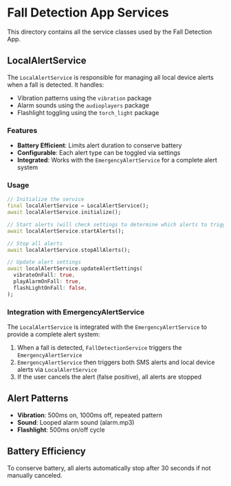 # Fall Detection App Services

This directory contains all the service classes used by the Fall Detection App.

## LocalAlertService

The `LocalAlertService` is responsible for managing all local device alerts when a fall is detected. It handles:

- Vibration patterns using the `vibration` package
- Alarm sounds using the `audioplayers` package
- Flashlight toggling using the `torch_light` package

### Features

- **Battery Efficient**: Limits alert duration to conserve battery
- **Configurable**: Each alert type can be toggled via settings
- **Integrated**: Works with the `EmergencyAlertService` for a complete alert system

### Usage

```dart
// Initialize the service
final localAlertService = LocalAlertService();
await localAlertService.initialize();

// Start alerts (will check settings to determine which alerts to trigger)
await localAlertService.startAlerts();

// Stop all alerts
await localAlertService.stopAllAlerts();

// Update alert settings
await localAlertService.updateAlertSettings(
  vibrateOnFall: true,
  playAlarmOnFall: true,
  flashLightOnFall: false,
);
```

### Integration with EmergencyAlertService

The `LocalAlertService` is integrated with the `EmergencyAlertService` to provide a complete alert system:

1. When a fall is detected, `FallDetectionService` triggers the `EmergencyAlertService`
2. `EmergencyAlertService` then triggers both SMS alerts and local device alerts via `LocalAlertService`
3. If the user cancels the alert (false positive), all alerts are stopped

## Alert Patterns

- **Vibration**: 500ms on, 1000ms off, repeated pattern
- **Sound**: Looped alarm sound (alarm.mp3)
- **Flashlight**: 500ms on/off cycle

## Battery Efficiency

To conserve battery, all alerts automatically stop after 30 seconds if not manually canceled.
